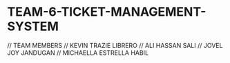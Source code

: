 # TEAM-6-TICKET-MANAGEMENT-SYSTEM

// TEAM MEMBERS
// KEVIN TRAZIE LIBRERO
// ALI HASSAN SALI
// JOVEL JOY JANDUGAN
// MICHAELLA ESTRELLA HABIL
